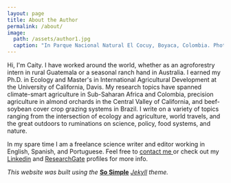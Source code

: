 ```yaml
---
layout: page
title: About the Author
permalink: /about/
image:
  path: /assets/author1.jpg
  caption: "In Parque Nacional Natural El Cocuy, Boyaca, Colombia. Photo: C. Peterson"
---
```

Hi, I'm Caity. I have worked around the world, whether as an agroforestry intern in rural Guatemala or a seasonal ranch hand in Australia. I earned my Ph.D. in Ecology and Master's in International Agricultural Development at the University of California, Davis. My research topics have spanned climate-smart agriculture in Sub-Saharan Africa and Colombia, precision agriculture in almond orchards in the Central Valley of California, and beef-soybean cover crop grazing systems in Brazil. I write on a variety of topics ranging from the intersection of ecology and agriculture, world travels, and the great outdoors to ruminations on science, policy, food systems, and nature.

In my spare time I am a freelance science writer and editor working in English, Spanish, and Portuguese. Feel free to [contact me ](mailto:ca.peterson32@gmail.com) or check out my [Linkedin](https://www.linkedin.com/in/caityp/) and [ResearchGate](https://www.researchgate.net/profile/Caitlin_Peterson2?ev=hdr_xprf) profiles for more info.

*This website was built using the* **[So Simple](https://github.com/mmistakes/so-simple-theme)** *[Jekyll](https://jekyllrb.com/) theme.*
